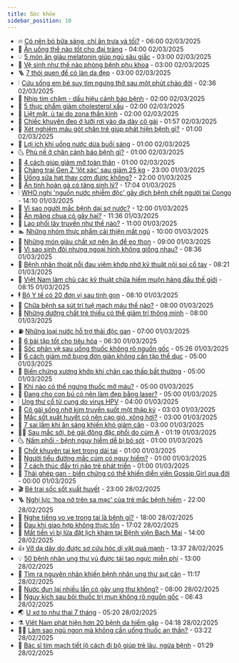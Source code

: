 ```yaml
---
title: Sức khỏe
sidebar_position: 10
---
```


<!-- vnexpress-suc-khoe:START -->
- 🔥 [Có nên bỏ bữa sáng, chỉ ăn trưa và tối?](https://vnexpress.net/co-nen-bo-bua-sang-chi-an-trua-va-toi-4855642.html) - 06:00 02/03/2025
- 🥰 [Ăn uống thế nào tốt cho đại tràng](https://vnexpress.net/an-uong-the-nao-tot-cho-dai-trang-4855691.html) - 04:00 02/03/2025
- 💡 [5 món ăn giàu melatonin giúp ngủ sâu giấc](https://vnexpress.net/5-mon-an-giau-melatonin-giup-ngu-sau-giac-4855702.html) - 03:00 02/03/2025
- 🤗 [Vệ sinh như thế nào phòng bệnh phụ khoa](https://vnexpress.net/ve-sinh-nhu-the-nao-phong-benh-phu-khoa-4855701.html) - 03:00 02/03/2025
- 🪜 [7 thói quen để có làn da đẹp](https://vnexpress.net/7-thoi-quen-de-co-lan-da-dep-4855677.html) - 03:00 02/03/2025
- 🕯 [Cứu sống em bé suy tim ngưng thở sau một phút chào đời](https://vnexpress.net/cuu-song-em-be-suy-tim-ngung-tho-sau-mot-phut-chao-doi-4855735.html) - 02:36 02/03/2025
- 🤭 [Nhịp tim chậm - dấu hiệu cảnh báo bệnh](https://vnexpress.net/nhip-tim-cham-dau-hieu-canh-bao-benh-4855696.html) - 02:00 02/03/2025
- 👀 [5 thực phẩm giảm cholesterol xấu](https://vnexpress.net/5-thuc-pham-giam-cholesterol-xau-4855693.html) - 02:00 02/03/2025
- 🌋 [Liệt mặt, ù tai do zona thần kinh](https://vnexpress.net/liet-mat-u-tai-do-zona-than-kinh-4855492.html) - 02:00 02/03/2025
- 🫶 [Chiếc khuyên đeo ở lưỡi rơi vào dạ dày cô gái](https://vnexpress.net/chiec-khuyen-deo-o-luoi-roi-vao-da-day-co-gai-4855747.html) - 01:57 02/03/2025
- 🦆 [Xét nghiệm máu gót chân trẻ giúp phát hiện bệnh gì?](https://vnexpress.net/xet-nghiem-mau-got-chan-tre-giup-phat-hien-benh-gi-4855699.html) - 01:00 02/03/2025
- 🚀 [Lợi ích khi uống nước dừa buổi sáng](https://vnexpress.net/loi-ich-khi-uong-nuoc-dua-buoi-sang-4855685.html) - 01:00 02/03/2025
- 🌜 [Phù nề ở chân cảnh báo bệnh gì?](https://vnexpress.net/phu-ne-o-chan-canh-bao-benh-gi-4855674.html) - 01:00 02/03/2025
- 🧰 [4 cách giúp giảm mỡ toàn thân](https://vnexpress.net/4-cach-giup-giam-mo-toan-than-4855527.html) - 01:00 02/03/2025
- 💫 [Chàng trai Gen Z &#39;lột xác&#39; sau giảm 25 kg](https://vnexpress.net/chang-trai-gen-z-lot-xac-sau-giam-25-kg-4853728.html) - 23:00 01/03/2025
- 🌝 [Uống sữa hạt thay cơm được không?](https://vnexpress.net/uong-sua-hat-thay-com-duoc-khong-4855155.html) - 22:00 01/03/2025
- 🗽 [Ăn tinh hoàn gà có tăng sinh lý?](https://vnexpress.net/an-tinh-hoan-ga-co-tang-sinh-ly-4854545.html) - 17:04 01/03/2025
- 🕯 [WHO nghi &#39;nguồn nước nhiễm độc&#39; gây dịch bệnh chết người tại Congo](https://vnexpress.net/who-nghi-nguon-nuoc-nhiem-doc-gay-dich-benh-chet-nguoi-tai-congo-4855680.html) - 14:10 01/03/2025
- 🦅 [Vì sao người mắc bệnh dại sợ nước?](https://vnexpress.net/vi-sao-nguoi-mac-benh-dai-so-nuoc-4855488.html) - 12:00 01/03/2025
- 🦆 [Ăn măng chua có gây hại?](https://vnexpress.net/an-mang-chua-co-gay-hai-4853761.html) - 11:36 01/03/2025
- 🎊 [Lao phổi lây truyền như thế nào?](https://vnexpress.net/lao-phoi-lay-truyen-nhu-the-nao-4855519.html) - 11:00 01/03/2025
- 🏊 [Những nhóm thực phẩm cải thiện mất ngủ](https://vnexpress.net/nhung-nhom-thuc-pham-cai-thien-mat-ngu-4855585.html) - 10:00 01/03/2025
- 📝 [Những món giàu chất xơ nên ăn để eo thon](https://vnexpress.net/nhung-mon-giau-chat-xo-nen-an-de-eo-thon-4855496.html) - 09:00 01/03/2025
- 💯 [Vì sao sinh đôi nhưng ngoại hình không giống nhau?](https://vnexpress.net/vi-sao-sinh-doi-nhung-ngoai-hinh-khong-giong-nhau-4855578.html) - 08:36 01/03/2025
- 🌊 [Bệnh nhân thoát nỗi đau viêm khớp nhờ kỹ thuật nội soi cổ tay](https://vnexpress.net/benh-nhan-thoat-noi-dau-viem-khop-nho-ky-thuat-noi-soi-co-tay-4855383.html) - 08:21 01/03/2025
- 🚀 [Việt Nam làm chủ các kỹ thuật chữa hiếm muộn hàng đầu thế giới](https://vnexpress.net/viet-nam-lam-chu-cac-ky-thuat-chua-hiem-muon-hang-dau-the-gioi-4855587.html) - 08:15 01/03/2025
- 🕴 [Bộ Y tế có 20 đơn vị sau tinh gọn](https://vnexpress.net/bo-y-te-co-20-don-vi-sau-tinh-gon-4855592.html) - 08:10 01/03/2025
- 🗽 [Chữa bệnh sa sút trí tuệ mạch máu thế nào?](https://vnexpress.net/chua-benh-sa-sut-tri-tue-mach-mau-the-nao-4855522.html) - 08:00 01/03/2025
- 🎡 [Những dưỡng chất trẻ thiếu có thể giảm trí thông minh](https://vnexpress.net/nhung-duong-chat-tre-thieu-co-the-giam-tri-thong-minh-4855473.html) - 08:00 01/03/2025
- ⛽️ [Những loại nước hỗ trợ thải độc gan](https://vnexpress.net/nhung-loai-nuoc-ho-tro-thai-doc-gan-4855518.html) - 07:00 01/03/2025
- 🦆 [6 bài tập tốt cho tiêu hóa](https://vnexpress.net/6-bai-tap-tot-cho-tieu-hoa-4855500.html) - 06:30 01/03/2025
- 🤩 [Sốc phản vệ sau uống thuốc không rõ nguồn gốc](https://vnexpress.net/soc-phan-ve-sau-uong-thuoc-khong-ro-nguon-goc-4855371.html) - 05:26 01/03/2025
- 🦒 [6 cách giảm mỡ bụng đơn giản không cần tập thể dục](https://vnexpress.net/6-cach-giam-mo-bung-don-gian-khong-can-tap-the-duc-4855432.html) - 05:00 01/03/2025
- 💫 [Biến chứng xương khớp khi chân cao thấp bất thường](https://vnexpress.net/bien-chung-xuong-khop-khi-chan-cao-thap-bat-thuong-4855460.html) - 05:00 01/03/2025
- 🐘 [Khi nào có thể ngưng thuốc mỡ máu?](https://vnexpress.net/khi-nao-co-the-ngung-thuoc-mo-mau-4855458.html) - 05:00 01/03/2025
- 🚀 [Đang cho con bú có nên làm đẹp bằng laser?](https://vnexpress.net/dang-cho-con-bu-co-nen-lam-dep-bang-laser-4855443.html) - 05:00 01/03/2025
- 🕯 [Ung thư cổ tử cung do virus HPV](https://vnexpress.net/ung-thu-co-tu-cung-do-virus-hpv-4855281.html) - 04:00 01/03/2025
- 🦏 [Cô gái sống nhờ kim truyền suốt một thập kỷ](https://vnexpress.net/co-gai-song-nho-kim-truyen-suot-mot-thap-ky-4855126.html) - 03:03 01/03/2025
- 🦄 [Mắc sốt xuất huyết có nên cạo gió, xông hơi?](https://vnexpress.net/mac-sot-xuat-huyet-co-nen-cao-gio-xong-hoi-4855464.html) - 03:00 01/03/2025
- 🦒 [7 sai lầm khi ăn sáng khiến khó giảm cân](https://vnexpress.net/7-sai-lam-khi-an-sang-khien-kho-giam-can-4855302.html) - 03:00 01/03/2025
- 👨‍🏫 [Sau mắc sởi, bé gái đông đặc phổi do cúm A](https://vnexpress.net/sau-mac-soi-be-gai-dong-dac-phoi-do-cum-a-4855367.html) - 01:19 01/03/2025
- 🌜 [Nấm phổi - bệnh nguy hiểm dễ bị bỏ sót](https://vnexpress.net/nam-phoi-benh-nguy-hiem-de-bi-bo-sot-4855266.html) - 01:00 01/03/2025
- 🚀 [Chốt khuyên tai kẹt trong dái tai](https://vnexpress.net/chot-khuyen-tai-ket-trong-dai-tai-4855301.html) - 01:00 01/03/2025
- 💃 [Người tiểu đường mắc cúm có nguy hiểm?](https://vnexpress.net/nguoi-tieu-duong-mac-cum-co-nguy-hiem-4855298.html) - 01:00 01/03/2025
- 💯 [7 cách thúc đẩy trí não trẻ phát triển](https://vnexpress.net/7-cach-thuc-day-tri-nao-tre-phat-trien-4855290.html) - 01:00 01/03/2025
- 🤔 [Thải ghép gan - biến chứng có thể khiến diễn viên Gossip Girl qua đời](https://vnexpress.net/thai-ghep-gan-bien-chung-co-the-khien-dien-vien-gossip-girl-qua-doi-4855316.html) - 00:00 01/03/2025
- 🎬 [Bé trai sốc sốt xuất huyết](https://vnexpress.net/be-trai-soc-sot-xuat-huyet-4855363.html) - 23:00 28/02/2025
- 🪜 [Nghị lực &#39;hoa nở trên sa mạc&#39; của trẻ mắc bệnh hiếm](https://vnexpress.net/nghi-luc-hoa-no-tren-sa-mac-cua-tre-mac-benh-hiem-4855235.html) - 22:00 28/02/2025
- 🦣 [Nghe tiếng vo ve trong tai là bệnh gì?](https://vnexpress.net/nghe-tieng-vo-ve-trong-tai-la-benh-gi-4854713.html) - 18:00 28/02/2025
- 🧐 [Đau khi giao hợp không thực tổn](https://vnexpress.net/dau-khi-giao-hop-khong-thuc-ton-4854695.html) - 17:02 28/02/2025
- 🤡 [Mất tiền vì bị lừa đặt lịch khám tại Bệnh viện Bạch Mai](https://vnexpress.net/mat-tien-vi-bi-lua-dat-lich-kham-tai-benh-vien-bach-mai-4855360.html) - 14:00 28/02/2025
- 👍 [Vỡ dạ dày do được sơ cứu hóc dị vật quá mạnh](https://vnexpress.net/vo-da-day-do-duoc-so-cuu-hoc-di-vat-qua-manh-4855357.html) - 13:37 28/02/2025
- 💡 [50 bệnh nhân ung thư vú được tái tạo ngực miễn phí](https://vnexpress.net/50-benh-nhan-ung-thu-vu-duoc-tai-tao-nguc-mien-phi-4855071.html) - 13:00 28/02/2025
- 💯 [Tìm ra nguyên nhân khiến bệnh nhân ung thư sụt cân](https://vnexpress.net/tim-ra-nguyen-nhan-khien-benh-nhan-ung-thu-sut-can-4855335.html) - 11:17 28/02/2025
- 🧠 [Nước đun lại nhiều lần có gây ung thư không?](https://vnexpress.net/nuoc-dun-lai-nhieu-lan-co-gay-ung-thu-khong-4854162.html) - 08:00 28/02/2025
- 🎡 [Nguy kịch sau bôi thuốc trị mụn không rõ nguồn gốc](https://vnexpress.net/nguy-kich-sau-boi-thuoc-tri-mun-khong-ro-nguon-goc-4855104.html) - 06:43 28/02/2025
- 🌏 [U xơ to như thai 7 tháng](https://vnexpress.net/u-xo-to-nhu-thai-7-thang-4853835.html) - 05:20 28/02/2025
- ⚗️ [Việt Nam phát hiện hơn 20 bệnh da hiếm gặp](https://vnexpress.net/viet-nam-phat-hien-hon-20-benh-da-hiem-gap-4855057.html) - 04:18 28/02/2025
- 👨‍🏫 [Làm sao ngủ ngon mà không cần uống thuốc an thần?](https://vnexpress.net/lam-sao-ngu-ngon-ma-khong-can-uong-thuoc-an-than-4854981.html) - 03:22 28/02/2025
- 🤖 [Bác sĩ tim mạch tiết lộ cách đi bộ giúp trẻ lâu, ngừa bệnh](https://vnexpress.net/bac-si-tim-mach-tiet-lo-cach-di-bo-giup-tre-lau-ngua-benh-4852534.html) - 01:29 28/02/2025<!-- vnexpress-suc-khoe:END -->
